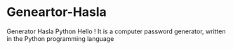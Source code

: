 # Geneartor-Hasla
Generator Hasla Python
Hello ! It is a computer password generator, written in the Python programming language


